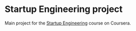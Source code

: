 # Startup Engineering project

Main project for the [Startup Engineering](https://class.coursera.org/startup-001) course on Coursera.